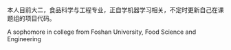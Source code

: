 本人目前大二，食品科学与工程专业，正自学机器学习相关，不定时更新自己在课题组的项目代码。

A sophomore in college from Foshan University, Food Science and Engineering
